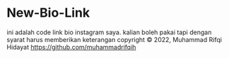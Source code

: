 # New-Bio-Link
ini adalah code link bio instagram saya.
kalian boleh pakai tapi dengan syarat harus memberikan keterangan copyright
&#169; 2022, Muhammad Rifqi Hidayat 
https://github.com/muhammadrifqih
